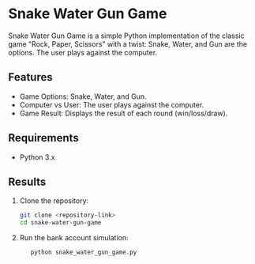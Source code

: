 
# Snake Water Gun Game

Snake Water Gun Game is a simple Python implementation of the classic game "Rock, Paper, Scissors" with a twist: Snake, Water, and Gun are the options. The user plays against the computer.
## Features

- Game Options: Snake, Water, and Gun.
- Computer vs User: The user plays against the computer.
- Game Result: Displays the result of each round (win/loss/draw).
## Requirements

- Python 3.x

## Results

1. Clone the repository:

    ```bash
    git clone <repository-link>
    cd snake-water-gun-game
    ```
    
2. Run the bank account simulation:
     ```bash
        python snake_water_gun_game.py

